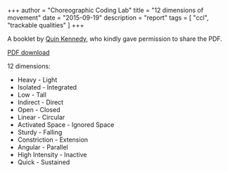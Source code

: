 +++
author = "Choreographic Coding Lab"
title = "12 dimensions of movement"
date = "2015-09-19"
description = "report"
tags = [ "ccl", "trackable qualities" ]
+++

A booklet by [Quin Kennedy](http://www.quinkennedy.com/), who kindly gave permission to share the PDF.

[PDF download](/pdfs/tq_InnerPages_0001.pdf)

12 dimensions:

* Heavy - Light
* Isolated - Integrated
* Low - Tall
* Indirect - Direct
* Open - Closed
* Linear - Circular
* Activated Space - Ignored Space
* Sturdy - Falling
* Constriction - Extension
* Angular - Parallel
* High Intensity - Inactive
* Quick - Sustained
